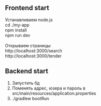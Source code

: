 ## Frontend start
Устанавливаем node.js <br>
cd ./my-app  <br>
npm install <br>
npm run dev <br>
<br>Открываем страницы:<br>
http://localhost:3000/search <br>
http://localhost:3000/tender


## Backend start
1. Запустить бд <br>
2. Поменять адрес, юзера и пароль в src/main/resources/application.properties <br>
3. ./gradlew bootRun <br>
